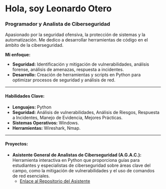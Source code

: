 # Hola, soy Leonardo Otero
### Programador y Analista de Ciberseguridad

Apasionado por la seguridad ofensiva, la protección de sistemas y la automatización. Me dedico a desarrollar herramientas de código en el ámbito de la ciberseguridad.

**Mi enfoque:**
* **Seguridad:** Identificación y mitigación de vulnerabilidades, análisis forense, análisis de amenazas, respuesta a incidentes.
* **Desarrollo:** Creación de herramientas y scripts en Python para optimizar procesos de seguridad y análisis de red.


---

#### Habilidades Clave:

* **Lenguajes:** Python
* **Seguridad:** Análisis de vulnerabilidades, Análisis de Riesgos, Respuesta a Incidentes, Manejo de Evidencia, Mejores Prácticas.
* **Sistemas Operativos:** Windows.
* **Herramientas:** Wireshark, Nmap.

---

#### Proyectos:

* **Asistente General de Analistas de Ciberseguridad (A.G.A.C.):** Herramienta interactiva en Python que proporciona guías para estudiantes y especialistas de ciberseguridad sobre áreas clave del campo, como la mitigación de vulnerabilidades y el uso de comandos de red esenciales.
    * [Enlace al Repositorio del Asistente](https://github.com/leonardootero037/Asistente-soluciones-vulnerabilidades) 
